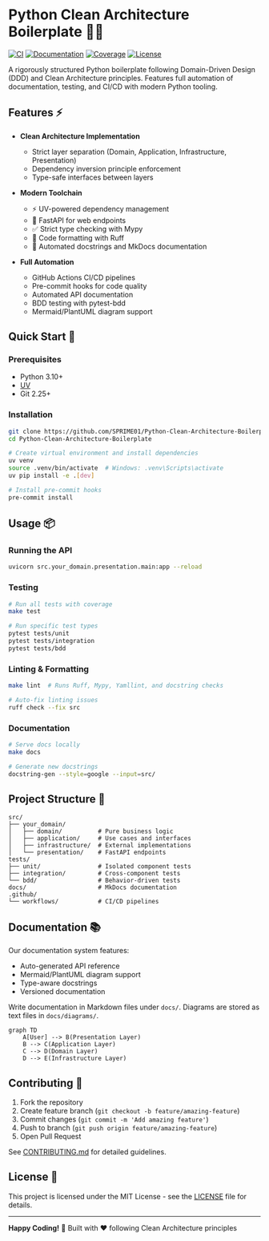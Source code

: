 # Python Clean Architecture Boilerplate 🐍✨

[![CI](https://github.com/{{username}}/{{repo}}/actions/workflows/ci.yml/badge.svg)](https://github.com/{{username}}/{{repo}}/actions)
[![Documentation](https://github.com/{{username}}/{{repo}}/actions/workflows/docs.yml/badge.svg)](https://{{username}}.github.io/{{repo}}/)
[![Coverage](https://img.shields.io/badge/coverage-100%25-success)](https://github.com/{{username}}/{{repo}}/actions)
[![License](https://img.shields.io/badge/license-MIT-blue.svg)](LICENSE)

A rigorously structured Python boilerplate following Domain-Driven Design (DDD) and Clean Architecture principles. Features full automation of documentation, testing, and CI/CD with modern Python tooling.

## Features ⚡

- **Clean Architecture Implementation**
  - Strict layer separation (Domain, Application, Infrastructure, Presentation)
  - Dependency inversion principle enforcement
  - Type-safe interfaces between layers

- **Modern Toolchain**
  - ⚡ UV-powered dependency management
  - 🚀 FastAPI for web endpoints
  - ✅ Strict type checking with Mypy
  - 🧹 Code formatting with Ruff
  - 📜 Automated docstrings and MkDocs documentation

- **Full Automation**
  - GitHub Actions CI/CD pipelines
  - Pre-commit hooks for code quality
  - Automated API documentation
  - BDD testing with pytest-bdd
  - Mermaid/PlantUML diagram support

## Quick Start 🚀

### Prerequisites
- Python 3.10+
- [UV](https://github.com/astral-sh/uv)
- Git 2.25+

### Installation
```bash
git clone https://github.com/SPRIME01/Python-Clean-Architecture-Boilerplate.git
cd Python-Clean-Architecture-Boilerplate

# Create virtual environment and install dependencies
uv venv
source .venv/bin/activate  # Windows: .venv\Scripts\activate
uv pip install -e .[dev]

# Install pre-commit hooks
pre-commit install
```

## Usage 📦

### Running the API
```bash
uvicorn src.your_domain.presentation.main:app --reload
```

### Testing
```bash
# Run all tests with coverage
make test

# Run specific test types
pytest tests/unit
pytest tests/integration
pytest tests/bdd
```

### Linting & Formatting
```bash
make lint  # Runs Ruff, Mypy, Yamllint, and docstring checks

# Auto-fix linting issues
ruff check --fix src
```

### Documentation
```bash
# Serve docs locally
make docs

# Generate new docstrings
docstring-gen --style=google --input=src/
```

## Project Structure 🌳

```text
src/
├── your_domain/
│   ├── domain/          # Pure business logic
│   ├── application/     # Use cases and interfaces
│   ├── infrastructure/  # External implementations
│   └── presentation/    # FastAPI endpoints
tests/
├── unit/                # Isolated component tests
├── integration/         # Cross-component tests
└── bdd/                 # Behavior-driven tests
docs/                    # MkDocs documentation
.github/
└── workflows/           # CI/CD pipelines
```

## Documentation 📚

Our documentation system features:
- Auto-generated API reference
- Mermaid/PlantUML diagram support
- Type-aware docstrings
- Versioned documentation

Write documentation in Markdown files under `docs/`. Diagrams are stored as text files in `docs/diagrams/`.

```mermaid
graph TD
    A[User] --> B(Presentation Layer)
    B --> C(Application Layer)
    C --> D(Domain Layer)
    D --> E(Infrastructure Layer)
```

## Contributing 🤝

1. Fork the repository
2. Create feature branch (`git checkout -b feature/amazing-feature`)
3. Commit changes (`git commit -m 'Add amazing feature'`)
4. Push to branch (`git push origin feature/amazing-feature`)
5. Open Pull Request

See [CONTRIBUTING.md](CONTRIBUTING.md) for detailed guidelines.

## License 📄

This project is licensed under the MIT License - see the [LICENSE](LICENSE) file for details.

---

**Happy Coding!** 🚀 Built with ❤️ following Clean Architecture principles
